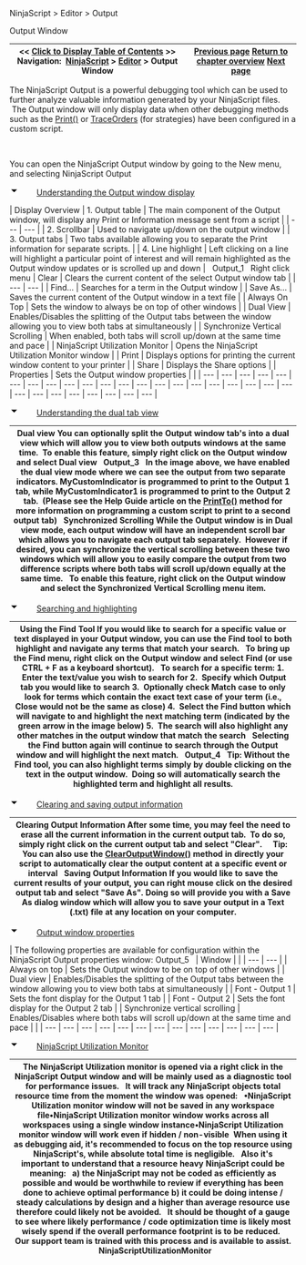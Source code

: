 ﻿


NinjaScript \> Editor \> Output






















Output Window







| \<\< [Click to Display Table of Contents](output.md) \>\> **Navigation:**     [NinjaScript](ninjascript-1.md) \> [Editor](editor-1.md) \> Output Window | [Previous page](intelliprompt-1.md) [Return to chapter overview](editor-1.md) [Next page](visual_studio_debugging-1.md) |
| --- | --- |














The NinjaScript Output is a powerful debugging tool which can be used to further analyze valuable information generated by your NinjaScript files.  The Output window will only display data when other debugging methods such as the [Print()](print-1.md) or [TraceOrders](traceorders-1.md) (for strategies) have been configured in a custom script.


   

You can open the NinjaScript Output window by going to the New menu, and selecting NinjaScript Output


![tog_minus](tog_minus-1.gif)        [Understanding the Output window display](javascript:HMToggle('toggle','UnderstandingTheOutputWindowDisplay','UnderstandingTheOutputWindowDisplay_ICON'))




| Display Overview   | 1\. Output table | The main component of the Output window, will display any Print or Information message sent from a script | | --- | --- | | 2\. Scrollbar | Used to navigate up/down on the output window | | 3\. Output tabs | Two tabs available allowing you to separate the Print information for separate scripts. | | 4\. Line highlight | Left clicking on a line will highlight a particular point of interest and will remain highlighted as the Output window updates or is scrolled up and down |      Output_1   Right click menu   | Clear | Clears the current content of the select Output window tab | | --- | --- | | Find... | Searches for a term in the Output window | | Save As... | Saves the current content of the Output window in a text file | | Always On Top | Sets the window to always be on top of other windows | | Dual View | Enables/Disables the splitting of the Output tabs between the window allowing you to view both tabs at simultaneously | | Synchronize Vertical Scrolling | When enabled, both tabs will scroll up/down at the same time and pace | | NinjaScript Utilization Monitor | Opens the NinjaScript Utilization Monitor window | | Print | Displays options for printing the current window content to your printer | | Share | Displays the Share options | | Properties | Sets the Output window properties | |
| --- | --- | --- | --- | --- | --- | --- | --- | --- | --- | --- | --- | --- | --- | --- | --- | --- | --- | --- | --- | --- | --- | --- | --- | --- | --- | --- | --- | --- |



![tog_minus](tog_minus-1.gif)        [Understanding the dual tab view](javascript:HMToggle('toggle','UnderstandingTheDualTabView','UnderstandingTheDualTabView_ICON'))




| Dual view You can optionally split the Output window tab's into a dual view which will allow you to view both outputs windows at the same time.  To enable this feature, simply right click on the Output window and select Dual view   Output_3   In the image above, we have enabled the dual view mode where we can see the output from two separate indicators. MyCustomIndicator is programmed to print to the Output 1 tab, while MyCustomIndicator1 is programmed to print to the Output 2 tab.  (Please see the Help Guide article on the [PrintTo()](printto-1.md) method for more information on programming a custom script to print to a second output tab)   Synchronized Scrolling While the Output window is in Dual view mode, each output window will have an independent scroll bar which allows you to navigate each output tab separately.  However if desired, you can synchronize the vertical scrolling between these two windows which will allow you to easily compare the output from two difference scripts where both tabs will scroll up/down equally at the same time.   To enable this feature, right click on the Output window and select the Synchronized Vertical Scrolling menu item. |
| --- |



![tog_minus](tog_minus-1.gif)        [Searching and highlighting](javascript:HMToggle('toggle','SearchingAndHighlighting','SearchingAndHighlighting_ICON'))




| Using the Find Tool If you would like to search for a specific value or text displayed in your Output window, you can use the Find tool to both highlight and navigate any terms that match your search.   To bring up the Find menu, right click on the Output window and select Find (or use CTRL \+ F as a keyboard shortcut).   To search for a specific term: 1\.  Enter the text/value you wish to search for 2\.  Specify which Output tab you would like to search 3\.  Optionally check Match case to only look for terms which contain the exact text case of your term (i.e., Close would not be the same as close) 4\.  Select the Find button which will navigate to and highlight the next matching term (indicated by the green arrow in the image below) 5\.  The search will also highlight any other matches in the output window that match the search   Selecting the Find button again will continue to search through the Output window and will highlight the next match.   Output_4   Tip: Without the Find tool, you can also highlight terms simply by double clicking on the text in the output window.  Doing so will automatically search the highlighted term and highlight all results. |
| --- |



![tog_minus](tog_minus-1.gif)        [Clearing and saving output information](javascript:HMToggle('toggle','ClearingAndSavingOutputInformation','ClearingAndSavingOutputInformation_ICON'))




| Clearing Output Information After some time, you may feel the need to erase all the current information in the current output tab.  To do so, simply right click on the current output tab and select "Clear".     Tip: You can also use the [ClearOutputWindow()](clearoutputwindow-1.md) method in directly your script to automatically clear the output content at a specific event or interval   Saving Output Information If you would like to save the current results of your output, you can right mouse click on the desired output tab and select "Save As". Doing so will provide you with a Save As dialog window which will allow you to save your output in a Text (.txt) file at any location on your computer. |
| --- |



![tog_minus](tog_minus-1.gif)        [Output window properties](javascript:HMToggle('toggle','OutputWindowProperties','OutputWindowProperties_ICON'))




| The following properties are available for configuration within the NinjaScript Output properties window: Output_5     | Window |  | | --- | --- | | Always on top | Sets the Output window to be on top of other windows | | Dual view | Enables/Disables the splitting of the Output tabs between the window allowing you to view both tabs at simultaneously | | Font \- Output 1 | Sets the font display for the Output 1 tab | | Font \- Output 2 | Sets the font display for the Output 2 tab | | Synchronize vertical scrolling | Enables/Disables where both tabs will scroll up/down at the same time and pace | |
| --- | --- | --- | --- | --- | --- | --- | --- | --- | --- | --- | --- | --- |



![tog_minus](tog_minus-1.gif)        [NinjaScript Utilization Monitor](javascript:HMToggle('toggle','NinjaScriptUtilizationMonitor','NinjaScriptUtilizationMonitor_ICON'))




| The NinjaScript Utilization monitor is opened via a right click in the NinjaScript Output window and will be mainly used as a diagnostic tool for performance issues.   It will track any NinjaScript objects total resource time from the moment the window was opened:   •NinjaScript Utilization monitor window will not be saved in any workspace file•NinjaScript Utilization monitor window works across all workspaces using a single window instance•NinjaScript Utilization monitor window will work even if hidden / non\-visible  When using it as debugging aid, it's recommended to focus on the top resource using NinjaScript's, while absolute total time is negligible.   Also it's important to understand that a resource heavy NinjaScript could be meaning:   a) the NinjaScript may not be coded as efficiently as possible and would be worthwhile to review if everything has been done to achieve optimal performance b) it could be doing intense / steady calculations by design and a higher than average resource use therefore could likely not be avoided.   It should be thought of a gauge to see where likely performance / code optimization time is likely most wisely spend if the overall performance footprint is to be reduced.   Our support team is trained with this process and is available to assist.   NinjaScriptUtilizationMonitor |
| --- |



## 









